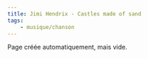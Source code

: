 ```yaml
---
title: Jimi Hendrix - Castles made of sand
tags:
    - musique/chanson
---
```


Page créée automatiquement, mais vide.
